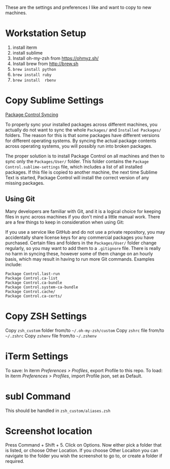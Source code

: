 These are the settings and preferences I like and want to copy to new machines.

# Workstation Setup

  1. install iterm
  2. install sublime
  3. Install oh-my-zsh from https://ohmyz.sh/
  4. Install brew from http://brew.sh
  5. `brew install python`
  6. `brew install ruby`
  7. `brew install  rbenv`



# Copy Sublime Settings

[Package Control Syncing](https://packagecontrol.io/docs/syncing)

To properly sync your installed packages across different machines, you actually do not want to sync the whole `Packages/` and `Installed Packages/` folders. The reason for this is that some packages have different versions for different operating systems. By syncing the actual package contents across operating systems, you will possibly run into broken packages.

The proper solution is to install Package Control on all machines and then to sync only the `Packages/User/` folder. This folder contains the `Package Control.sublime-settings` file, which includes a list of all installed packages. If this file is copied to another machine, the next time Sublime Text is started, Package Control will install the correct version of any missing packages.

## Using Git

Many developers are familiar with Git, and it is a logical choice for keeping files in sync across machines if you don't mind a little manual work. There are a few things to keep in consideration when using Git:

If you use a service like GitHub and do not use a private repository, you may accidentally share license keys for any commercial packages you have purchased.
Certain files and folders in the `Packages/User/` folder change regularly, so you may want to add them to a `.gitignore` file. There is really no harm in syncing these, however some of them change on an hourly basis, which may result in having to run more Git commands. Examples include:

```
Package Control.last-run
Package Control.ca-list
Package Control.ca-bundle
Package Control.system-ca-bundle
Package Control.cache/
Package Control.ca-certs/
```

# Copy ZSH Settings

Copy `zsh_custom` folder from/to `~/.oh-my-zsh/custom`
Copy `zshrc` file from/to `~/.zshrc`
Copy `zshenv` file from/to `~/.zshenv`

# iTerm Settings

To save: In iterm _Preferences > Profiles_, export Profile to this repo.
To load: In iterm _Preferences > Profiles_, import Profile json, set as Default.

# subl Command

This should be handled in `zsh_custom/aliases.zsh`

# Screenshot location
Press Command + Shift + 5.
Click on Options.
Now either pick a folder that is listed, or choose Other Location.
If you choose Other Locaiton you can navigate to the folder you wish the screenshot to go to, or create a folder if required.
